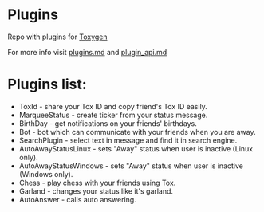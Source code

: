 # Plugins

Repo with plugins for [Toxygen](https://github.com/toxygen-project/toxygen/)

For more info visit [plugins.md](https://github.com/toxygen-project/toxygen/blob/master/docs/plugins.md) and [plugin_api.md](https://github.com/toxygen-project/toxygen/blob/master/docs/plugin-api.md)

# Plugins list:

- ToxId - share your Tox ID and copy friend's Tox ID easily.
- MarqueeStatus - create ticker from your status message.
- BirthDay - get notifications on your friends' birthdays.
- Bot - bot which can communicate with your friends when you are away.
- SearchPlugin - select text in message and find it in search engine.
- AutoAwayStatusLinux - sets "Away" status when user is inactive (Linux only).
- AutoAwayStatusWindows - sets "Away" status when user is inactive (Windows only).
- Chess - play chess with your friends using Tox.
- Garland - changes your status like it's garland.
- AutoAnswer - calls auto answering.


